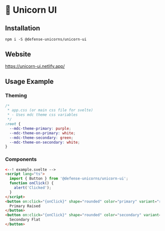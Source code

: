 # 🦄 Unicorn UI

## Installation

`npm i -S @defense-unicorns/unicorn-ui`

## Website

https://unicorn-ui.netlify.app/

## Usage Example

### Theming

```css
/* 
 * app.css (or main css file for svelte) 
 * - Uses mdc theme css variables
 */
:root {
  --mdc-theme-primary: purple;
  --mdc-theme-on-primary: white;
  --mdc-theme-secondary: green;
  --mdc-theme-on-secondary: white;
}
```

### Components

```html
<--! example.svelte -->
<script lang="ts">
  import { Button } from '@defense-unicorns/unicorn-ui';
  function onClick() {
    alert('Clicked');
  }
</script>
<button on:click="{onClick}" shape="rounded" color="primary" variant="raised">
  Primary Raised
</button>
<button on:click="{onClick}" shape="rounded" color="secondary" variant="flat">
  Secondary Flat
</button>
```
